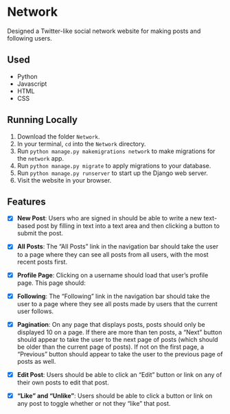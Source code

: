 # Network

Designed a Twitter-like social network website for making posts and following users.

## Used

- Python
- Javascript
- HTML
- CSS

## Running Locally

1. Download the folder `Network`.
2. In your terminal, `cd` into the `Network` directory.
3. Run `python manage.py makemigrations network` to make migrations for the `network` app.
4. Run `python manage.py migrate` to apply migrations to your database.
5. Run `python manage.py runserver` to start up the Django web server.
6. Visit the website in your browser.

## Features

- [x] **New Post**: Users who are signed in should be able to write a new text-based post by filling in text into a text area and then clicking a button to submit the post.
- [x] **All Posts**: The “All Posts” link in the navigation bar should take the user to a page where they can see all posts from all users, with the most recent posts first.
- [x] **Profile Page**: Clicking on a username should load that user’s profile page. This page should:
- [x] **Following**: The “Following” link in the navigation bar should take the user to a page where they see all posts made by users that the current user follows.
- [x] **Pagination**: On any page that displays posts, posts should only be displayed 10 on a page. If there are more than ten posts, a “Next” button should appear to take the user to the next page of posts (which should be older than the current page of posts). If not on the first page, a “Previous” button should appear to take the user to the previous page of posts as well.
- [x] **Edit Post**: Users should be able to click an “Edit” button or link on any of their own posts to edit that post.
- [x] **“Like” and “Unlike”**: Users should be able to click a button or link on any post to toggle whether or not they “like” that post.

